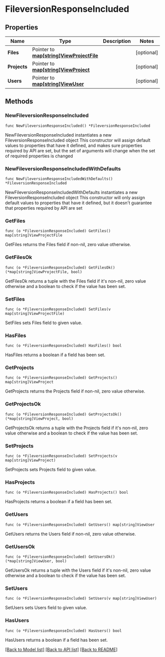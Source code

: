 # FileversionResponseIncluded

## Properties

Name | Type | Description | Notes
------------ | ------------- | ------------- | -------------
**Files** | Pointer to [**map[string]ViewProjectFile**](view.ProjectFile.md) |  | [optional] 
**Projects** | Pointer to [**map[string]ViewProject**](view.Project.md) |  | [optional] 
**Users** | Pointer to [**map[string]ViewUser**](view.User.md) |  | [optional] 

## Methods

### NewFileversionResponseIncluded

`func NewFileversionResponseIncluded() *FileversionResponseIncluded`

NewFileversionResponseIncluded instantiates a new FileversionResponseIncluded object
This constructor will assign default values to properties that have it defined,
and makes sure properties required by API are set, but the set of arguments
will change when the set of required properties is changed

### NewFileversionResponseIncludedWithDefaults

`func NewFileversionResponseIncludedWithDefaults() *FileversionResponseIncluded`

NewFileversionResponseIncludedWithDefaults instantiates a new FileversionResponseIncluded object
This constructor will only assign default values to properties that have it defined,
but it doesn't guarantee that properties required by API are set

### GetFiles

`func (o *FileversionResponseIncluded) GetFiles() map[string]ViewProjectFile`

GetFiles returns the Files field if non-nil, zero value otherwise.

### GetFilesOk

`func (o *FileversionResponseIncluded) GetFilesOk() (*map[string]ViewProjectFile, bool)`

GetFilesOk returns a tuple with the Files field if it's non-nil, zero value otherwise
and a boolean to check if the value has been set.

### SetFiles

`func (o *FileversionResponseIncluded) SetFiles(v map[string]ViewProjectFile)`

SetFiles sets Files field to given value.

### HasFiles

`func (o *FileversionResponseIncluded) HasFiles() bool`

HasFiles returns a boolean if a field has been set.

### GetProjects

`func (o *FileversionResponseIncluded) GetProjects() map[string]ViewProject`

GetProjects returns the Projects field if non-nil, zero value otherwise.

### GetProjectsOk

`func (o *FileversionResponseIncluded) GetProjectsOk() (*map[string]ViewProject, bool)`

GetProjectsOk returns a tuple with the Projects field if it's non-nil, zero value otherwise
and a boolean to check if the value has been set.

### SetProjects

`func (o *FileversionResponseIncluded) SetProjects(v map[string]ViewProject)`

SetProjects sets Projects field to given value.

### HasProjects

`func (o *FileversionResponseIncluded) HasProjects() bool`

HasProjects returns a boolean if a field has been set.

### GetUsers

`func (o *FileversionResponseIncluded) GetUsers() map[string]ViewUser`

GetUsers returns the Users field if non-nil, zero value otherwise.

### GetUsersOk

`func (o *FileversionResponseIncluded) GetUsersOk() (*map[string]ViewUser, bool)`

GetUsersOk returns a tuple with the Users field if it's non-nil, zero value otherwise
and a boolean to check if the value has been set.

### SetUsers

`func (o *FileversionResponseIncluded) SetUsers(v map[string]ViewUser)`

SetUsers sets Users field to given value.

### HasUsers

`func (o *FileversionResponseIncluded) HasUsers() bool`

HasUsers returns a boolean if a field has been set.


[[Back to Model list]](../README.md#documentation-for-models) [[Back to API list]](../README.md#documentation-for-api-endpoints) [[Back to README]](../README.md)



